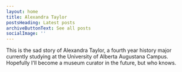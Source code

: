 ```yaml
---
layout: home
title: Alexandra Taylor
postsHeading: Latest posts
archiveButtonText: See all posts
socialImage: ''
---
```

This is the sad story of Alexandra Taylor, a fourth year history major currently studying at the University of Alberta Augustana Campus. Hopefully I'll become a museum curator in the future, but who knows.
